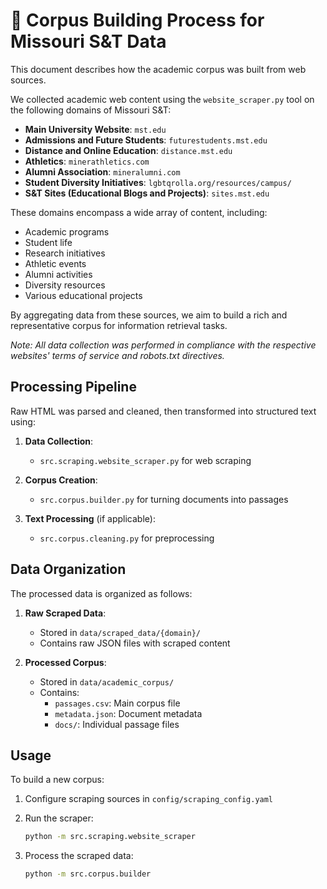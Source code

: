 
# 🏫 Corpus Building Process for Missouri S&T Data
This document describes how the academic corpus was built from web sources.


We collected academic web content using the `website_scraper.py` tool on the following domains of Missouri S&T:

- **Main University Website**: `mst.edu`
- **Admissions and Future Students**: `futurestudents.mst.edu`
- **Distance and Online Education**: `distance.mst.edu`
- **Athletics**: `minerathletics.com`
- **Alumni Association**: `mineralumni.com`
- **Student Diversity Initiatives**: `lgbtqrolla.org/resources/campus/`
- **S&T Sites (Educational Blogs and Projects)**: `sites.mst.edu`

These domains encompass a wide array of content, including:
- Academic programs
- Student life
- Research initiatives
- Athletic events
- Alumni activities
- Diversity resources
- Various educational projects

By aggregating data from these sources, we aim to build a rich and representative corpus for information retrieval tasks.

*Note: All data collection was performed in compliance with the respective websites' terms of service and robots.txt directives.*

## Processing Pipeline

Raw HTML was parsed and cleaned, then transformed into structured text using:

1. **Data Collection**:
   - `src.scraping.website_scraper.py` for web scraping
   
2. **Corpus Creation**:
   - `src.corpus.builder.py` for turning documents into passages
   
3. **Text Processing** (if applicable):
   - `src.corpus.cleaning.py` for preprocessing

## Data Organization

The processed data is organized as follows:

1. **Raw Scraped Data**: 
   - Stored in `data/scraped_data/{domain}/`
   - Contains raw JSON files with scraped content

2. **Processed Corpus**:
   - Stored in `data/academic_corpus/`
   - Contains:
     - `passages.csv`: Main corpus file
     - `metadata.json`: Document metadata
     - `docs/`: Individual passage files

## Usage

To build a new corpus:

1. Configure scraping sources in `config/scraping_config.yaml`
2. Run the scraper:
   
   ```bash
   python -m src.scraping.website_scraper
   ```
4. Process the scraped data:
   
   ```bash
   python -m src.corpus.builder
   ```
